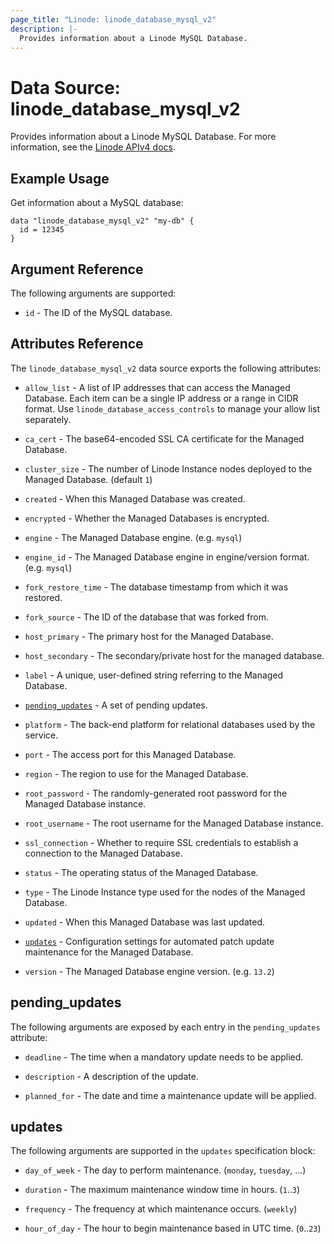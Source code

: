 ```yaml
---
page_title: "Linode: linode_database_mysql_v2"
description: |-
  Provides information about a Linode MySQL Database.
---
```


# Data Source: linode\_database\_mysql\_v2

Provides information about a Linode MySQL Database.
For more information, see the [Linode APIv4 docs](https://techdocs.akamai.com/linode-api/reference/get-databases-mysql-instance).

## Example Usage

Get information about a MySQL database:

```hcl
data "linode_database_mysql_v2" "my-db" {
  id = 12345
}
```

## Argument Reference

The following arguments are supported:

* `id` - The ID of the MySQL database.

## Attributes Reference

The `linode_database_mysql_v2` data source exports the following attributes:

* `allow_list` - A list of IP addresses that can access the Managed Database. Each item can be a single IP address or a range in CIDR format. Use `linode_database_access_controls` to manage your allow list separately.

* `ca_cert` - The base64-encoded SSL CA certificate for the Managed Database.

* `cluster_size` - The number of Linode Instance nodes deployed to the Managed Database. (default `1`)

* `created` - When this Managed Database was created.

* `encrypted` - Whether the Managed Databases is encrypted.

* `engine` - The Managed Database engine. (e.g. `mysql`)

* `engine_id` - The Managed Database engine in engine/version format. (e.g. `mysql`)

* `fork_restore_time` - The database timestamp from which it was restored.

* `fork_source` - The ID of the database that was forked from.

* `host_primary` - The primary host for the Managed Database.

* `host_secondary` - The secondary/private host for the managed database.

* `label` - A unique, user-defined string referring to the Managed Database.

* [`pending_updates`](#pending_updates) - A set of pending updates.

* `platform` - The back-end platform for relational databases used by the service.

* `port` - The access port for this Managed Database.

* `region` - The region to use for the Managed Database.

* `root_password` - The randomly-generated root password for the Managed Database instance.

* `root_username` - The root username for the Managed Database instance.

* `ssl_connection` - Whether to require SSL credentials to establish a connection to the Managed Database.

* `status` - The operating status of the Managed Database.

* `type` - The Linode Instance type used for the nodes of the Managed Database.

* `updated` - When this Managed Database was last updated.

* [`updates`](#updates) - Configuration settings for automated patch update maintenance for the Managed Database.

* `version` - The Managed Database engine version. (e.g. `13.2`)

## pending_updates

The following arguments are exposed by each entry in the `pending_updates` attribute:

* `deadline` - The time when a mandatory update needs to be applied.

* `description` - A description of the update.

* `planned_for` - The date and time a maintenance update will be applied.

## updates

The following arguments are supported in the `updates` specification block:

* `day_of_week` - The day to perform maintenance. (`monday`, `tuesday`, ...)

* `duration` - The maximum maintenance window time in hours. (`1`..`3`)

* `frequency` - The frequency at which maintenance occurs. (`weekly`)

* `hour_of_day` - The hour to begin maintenance based in UTC time. (`0`..`23`)
